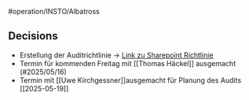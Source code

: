 #operation/INSTO/Albatross 

## Decisions
- Erstellung der Auditrichtlinie -> [Link zu Sharepoint Richtlinie](https://secudor.sharepoint.com/:x:/s/InfraStor/EVzX-HY3d0VAj9BXKc9h3PsBecwHbHrP8eT0UJbOG64t3Q?e=WFFhW3)
- Termin für kommenden Freitag mit [[Thomas Häckel]] ausgemacht (#2025/05/16)
- Termin mit [[Uwe Kirchgessner]]ausgemacht für Planung des Audits [[2025-05-19]]